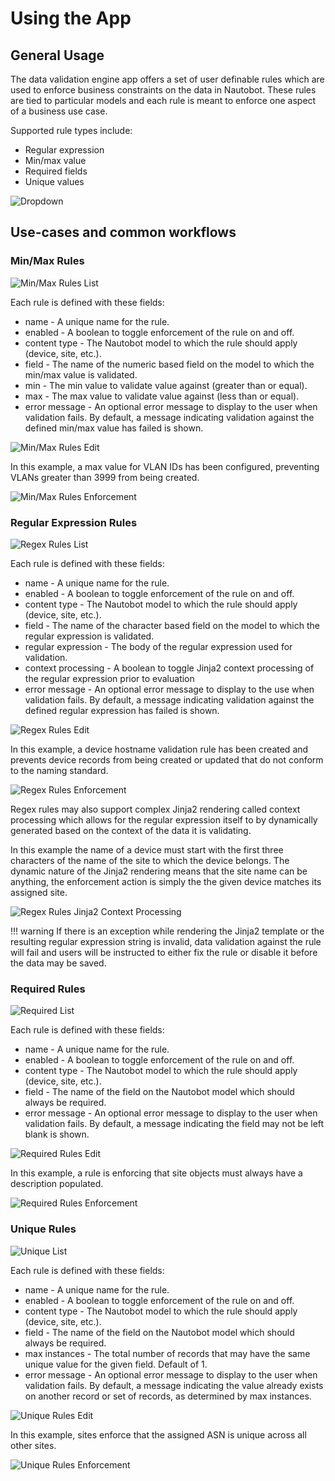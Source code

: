 # Using the App

## General Usage

The data validation engine app offers a set of user definable rules which are used to enforce business constraints on the data in Nautobot. These rules are tied to particular models and each rule is meant to enforce one aspect of a business use case.

Supported rule types include:
- Regular expression
- Min/max value
- Required fields
- Unique values

![Dropdown](../images/dropdown.png)

## Use-cases and common workflows

### Min/Max Rules

![Min/Max Rules List](../images/min-max-rules-list.png)

Each rule is defined with these fields:

* name - A unique name for the rule.
* enabled - A boolean to toggle enforcement of the rule on and off.
* content type - The Nautobot model to which the rule should apply (device, site, etc.).
* field - The name of the numeric based field on the model to which the min/max value is validated.
* min - The min value to validate value against (greater than or equal).
* max - The max value to validate value against (less than or equal).
* error message - An optional error message to display to the user when validation fails. By default, a message indicating validation against the defined min/max value has failed is shown.

![Min/Max Rules Edit](../images/min-max-rules-edit.png)

In this example, a max value for VLAN IDs has been configured, preventing VLANs greater than 3999 from being created.

![Min/Max Rules Enforcement](../images/min-max-rules-enforcement.png)

### Regular Expression Rules

![Regex Rules List](../images/regex-rules-list.png)

Each rule is defined with these fields:

* name - A unique name for the rule.
* enabled - A boolean to toggle enforcement of the rule on and off.
* content type - The Nautobot model to which the rule should apply (device, site, etc.).
* field - The name of the character based field on the model to which the regular expression is validated.
* regular expression - The body of the regular expression used for validation.
* context processing - A boolean to toggle Jinja2 context processing of the regular expression prior to evaluation
* error message - An optional error message to display to the use when validation fails. By default, a message indicating validation against the defined regular expression has failed is shown.

![Regex Rules Edit](../images/regex-rules-edit.png)

In this example, a device hostname validation rule has been created and prevents device records from being created or updated that do not conform to the naming standard.

![Regex Rules Enforcement](../images/regex-rules-enforcement.png)

Regex rules may also support complex Jinja2 rendering called context processing which allows for the regular expression itself to by dynamically generated based on the context of the data it is validating.

In this example the name of a device must start with the first three characters of the name of the site to which the device belongs. The dynamic nature of the Jinja2 rendering means that the site name can be anything, the enforcement action is simply the the given device matches its assigned site.

![Regex Rules Jinja2 Context Processing](../images/regex-rules-jinja2-context-processing.png)

!!! warning
    If there is an exception while rendering the Jinja2 template or the resulting regular expression string is invalid, data validation against the rule will fail and users will be instructed to either fix the rule or disable it before the data may be saved.

### Required Rules

![Required List](../images/required-rules-list.png)

Each rule is defined with these fields:

* name - A unique name for the rule.
* enabled - A boolean to toggle enforcement of the rule on and off.
* content type - The Nautobot model to which the rule should apply (device, site, etc.).
* field - The name of the field on the Nautobot model which should always be required.
* error message - An optional error message to display to the user when validation fails. By default, a message indicating the field may not be left blank is shown.

![Required Rules Edit](../images/required-rules-edit.png)

In this example, a rule is enforcing that site objects must always have a description populated.

![Required Rules Enforcement](../images/required-rules-enforcement.png)

### Unique Rules

![Unique List](../images/unique-rules-list.png)

Each rule is defined with these fields:

* name - A unique name for the rule.
* enabled - A boolean to toggle enforcement of the rule on and off.
* content type - The Nautobot model to which the rule should apply (device, site, etc.).
* field - The name of the field on the Nautobot model which should always be required.
* max instances - The total number of records that may have the same unique value for the given field. Default of 1.
* error message - An optional error message to display to the user when validation fails. By default, a message indicating the value already exists on another record or set of records, as determined by max instances.

![Unique Rules Edit](../images/unique-rules-edit.png)

In this example, sites enforce that the assigned ASN is unique across all other sites.

![Unique Rules Enforcement](../images/unique-rules-enforcement.png)
